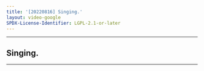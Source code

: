```yaml
---
title: '[20220816] Singing.'
layout: video-google
SPDX-License-Identifier: LGPL-2.1-or-later
---
```


---

## Singing.

<div class="container">
  <video-js id="my-video" class="vjs-fluid vjs-layout-medium" controls preload="auto" poster="https://xx58j-my.sharepoint.com/:i:/g/personal/akunanime_xx58j_onmicrosoft_com/Ec2Bv-obrUZIqBRsbTSao-wBSTETKJtmQMMrn1pN9LAcag?download=1">
    <source src="https://xx58j-my.sharepoint.com/:v:/g/personal/peekaboo_xx58j_onmicrosoft_com/EcnzE27KGMFPmBoolMA_KH4BmA1y1axyHwwOr-7D4AwUvw?download=1" type="video/mp4"/>
  </video-js>
</div>

---
